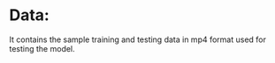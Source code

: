# Data:

It contains the sample training and testing data in mp4 format used for testing the model.
